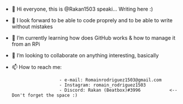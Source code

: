 - 👋 Hi everyone, this is @Rakan1503 speaki... Writing here :)
- 👀 I look forward to be able to code proprely and to be able to write without mistakes
- 🌱 I’m currently learning how does GitHub works & how to manage it from an RPi
- 💞️ I’m looking to collaborate on anything interesting, basically
- 📫 How to reach me:

                        - e-mail: Romainrodriguez1503@gmail.com
                        - Instagram: romain_rodriguez1503
                        - Discord: Rakan (Beatbox)#3996           <-- Don't forget the space :)

<!---
Rakan1503/Rakan1503 is a ✨ special ✨ repository because its `README.md` (this file) appears on your GitHub profile.
You can click the Preview link to take a look at your changes.
--->
